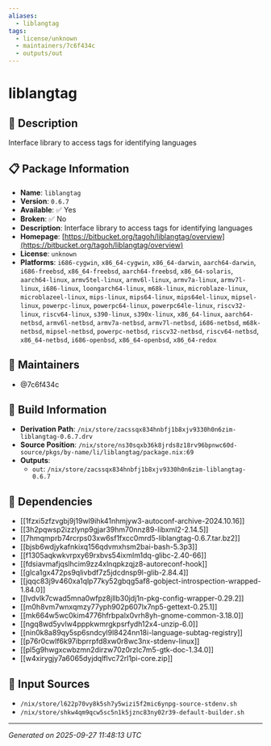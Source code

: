 ```yaml
---
aliases:
  - liblangtag
tags:
  - license/unknown
  - maintainers/7c6f434c
  - outputs/out
---
```


# liblangtag

## 📝 Description

Interface library to access tags for identifying languages

## 📋 Package Information

- **Name**: `liblangtag`
- **Version**: `0.6.7`
- **Available**: ✅ Yes
- **Broken**: ✅ No
- **Description**: Interface library to access tags for identifying languages
- **Homepage**: [https://bitbucket.org/tagoh/liblangtag/overview](https://bitbucket.org/tagoh/liblangtag/overview)
- **License**: `unknown`
- **Platforms**: `i686-cygwin`, `x86_64-cygwin`, `x86_64-darwin`, `aarch64-darwin`, `i686-freebsd`, `x86_64-freebsd`, `aarch64-freebsd`, `x86_64-solaris`, `aarch64-linux`, `armv5tel-linux`, `armv6l-linux`, `armv7a-linux`, `armv7l-linux`, `i686-linux`, `loongarch64-linux`, `m68k-linux`, `microblaze-linux`, `microblazeel-linux`, `mips-linux`, `mips64-linux`, `mips64el-linux`, `mipsel-linux`, `powerpc-linux`, `powerpc64-linux`, `powerpc64le-linux`, `riscv32-linux`, `riscv64-linux`, `s390-linux`, `s390x-linux`, `x86_64-linux`, `aarch64-netbsd`, `armv6l-netbsd`, `armv7a-netbsd`, `armv7l-netbsd`, `i686-netbsd`, `m68k-netbsd`, `mipsel-netbsd`, `powerpc-netbsd`, `riscv32-netbsd`, `riscv64-netbsd`, `x86_64-netbsd`, `i686-openbsd`, `x86_64-openbsd`, `x86_64-redox`
## 👥 Maintainers

- @7c6f434c


## 🔧 Build Information

- **Derivation Path**: `/nix/store/zacssqx834hnbfj1b8xjv9330h0n6zim-liblangtag-0.6.7.drv`
- **Source Position**: `/nix/store/ns30sqxb36k8jrds8z18rv96bpnwc60d-source/pkgs/by-name/li/liblangtag/package.nix:69`
- **Outputs**:
  - `out`:  `/nix/store/zacssqx834hnbfj1b8xjv9330h0n6zim-liblangtag-0.6.7`

## 🔗 Dependencies

- [[1fzxi5zfzvgbj9j19wl9ihk41nhmjyw3-autoconf-archive-2024.10.16]]
- [[3h2pqwsp2izzlynp9gjar39hm70nnz89-libxml2-2.14.5]]
- [[7hmqmprb74rcrps03xw6sf1fxcc0mrd5-liblangtag-0.6.7.tar.bz2]]
- [[bjsb6wdjykafnkixq156qdvmxhsm2bai-bash-5.3p3]]
- [[f1305aqkwkvrpxy69rxbvs54ixmlm1dq-glibc-2.40-66]]
- [[fdsiavmafjqslhcim9zz4xlnqpkzqjz8-autoreconf-hook]]
- [[glca1gx472ps9qlivbdf7z5jdcdnsp9l-glib-2.84.4]]
- [[jqqc83j9v460xa1qlp77ky52gbqg5af8-gobject-introspection-wrapped-1.84.0]]
- [[lvdvlk7cwad5mna0wfpz8jllb30jdj1n-pkg-config-wrapper-0.29.2]]
- [[m0h8vm7wnxqmzy77yph902p607lx7np5-gettext-0.25.1]]
- [[mk664w5wc0kim4776hfrbpalx0vrh8yh-gnome-common-3.18.0]]
- [[ngq8wd5yvlw4pppkwmrgkpsrfydh12x4-unzip-6.0]]
- [[nin0k8a89qy5sp6sndcyl9l8424nn18i-language-subtag-registry]]
- [[p76r0cwlf6k97ibprrpfd8xw0r8wc3nx-stdenv-linux]]
- [[pl5g9hwgxcwbzmn2dirzw70z0rzlc7m5-gtk-doc-1.34.0]]
- [[w4xirygjy7a6065dyjdqlflvc72rl1pi-core.zip]]

## 📁 Input Sources

- `/nix/store/l622p70vy8k5sh7y5wizi5f2mic6ynpg-source-stdenv.sh`
- `/nix/store/shkw4qm9qcw5sc5n1k5jznc83ny02r39-default-builder.sh`

---
*Generated on 2025-09-27 11:48:13 UTC*
